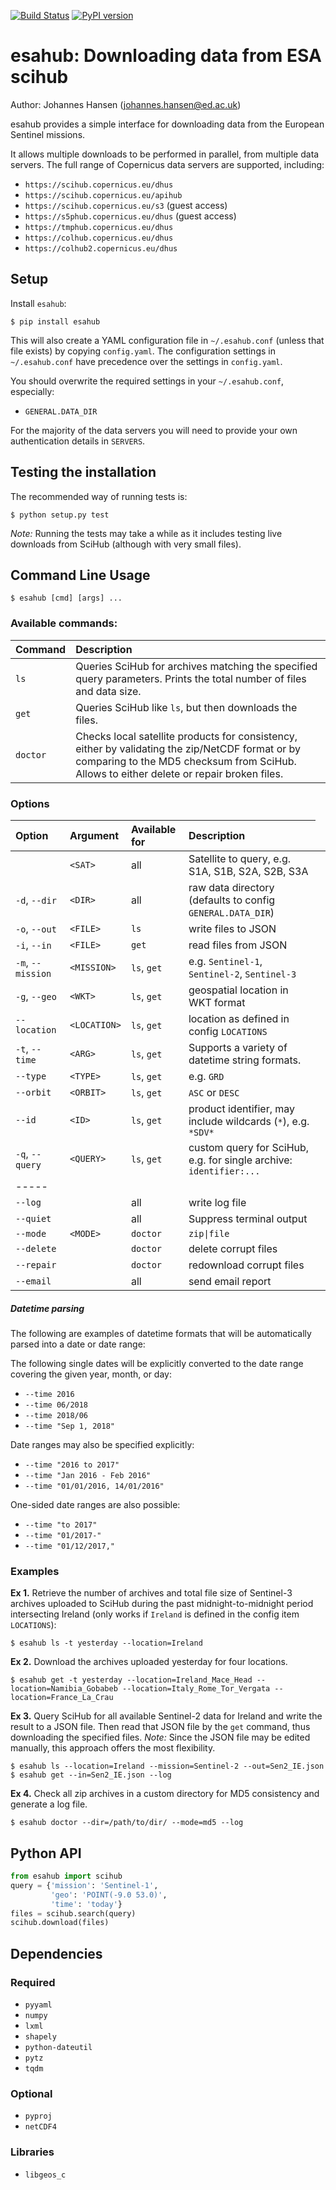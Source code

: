 [![Build Status](https://travis-ci.com/jnhansen/esahub.svg?token=VQTSyenCpuXDiRgpEoZN&branch=master)](https://travis-ci.com/jnhansen/esahub)
[![PyPI version](https://badge.fury.io/py/esahub.svg)](https://badge.fury.io/py/esahub)

# esahub: Downloading data from ESA scihub
Author: Johannes Hansen (johannes.hansen@ed.ac.uk)

esahub provides a simple interface for downloading data from the European Sentinel missions.

It allows multiple downloads to be performed in parallel, from multiple data servers.
The full range of Copernicus data servers are supported, including:
* `https://scihub.copernicus.eu/dhus`
* `https://scihub.copernicus.eu/apihub`
* `https://scihub.copernicus.eu/s3` (guest access)
* `https://s5phub.copernicus.eu/dhus` (guest access)
* `https://tmphub.copernicus.eu/dhus`
* `https://colhub.copernicus.eu/dhus`
* `https://colhub2.copernicus.eu/dhus`


## <a name="setup"></a>Setup
Install `esahub`:
```
$ pip install esahub
```

This will also create a YAML configuration file in `~/.esahub.conf` (unless that file exists) by copying `config.yaml`. The configuration settings in `~/.esahub.conf` have precedence over the settings in `config.yaml`.

You should overwrite the required settings in your `~/.esahub.conf`, especially:
* `GENERAL.DATA_DIR`

For the majority of the data servers you will need to provide your own authentication details in `SERVERS`.


## <a name="test"></a>Testing the installation
The recommended way of running tests is:
```
$ python setup.py test
```

*Note:* Running the tests may take a while as it includes testing live downloads from SciHub (although with very small files).

## <a name="usage"></a>Command Line Usage
```
$ esahub [cmd] [args] ...
```

### Available commands:

| Command      | Description
|:-------------|:-----------------------------------------------------------------------------------
| `ls`         | Queries SciHub for archives matching the specified query parameters. Prints the total number of files and data size.
| `get`        | Queries SciHub like `ls`, but then downloads the files.
| `doctor`     | Checks local satellite products for consistency, either by validating the zip/NetCDF format or by comparing to the MD5 checksum from SciHub. Allows to either delete or repair broken files.


### Options

| Option           | Argument                      | Available for | Description
|:-----------------|:------------------------------|:--------------|:------------------
| <td colspan=1><code>&lt;SAT&gt;</code></td>      | all           | Satellite to query, e.g. S1A, S1B, S2A, S2B, S3A
| `-d`, `--dir`    | <code>&lt;DIR&gt;</code>      | all           | raw data directory (defaults to config `GENERAL.DATA_DIR`)
| `-o`, `--out`    | <code>&lt;FILE&gt;</code>     | `ls`          | write files to JSON
| `-i`, `--in`     | <code>&lt;FILE&gt;</code>     | `get`         | read files from JSON
| `-m`, `--mission`| <code>&lt;MISSION&gt;</code>  | `ls`, `get`    | e.g. `Sentinel-1`, `Sentinel-2`, `Sentinel-3`
| `-g`, `--geo`    | <code>&lt;WKT&gt;</code>      | `ls`, `get`    | geospatial location in WKT format
| `--location`     | <code>&lt;LOCATION&gt;</code> | `ls`, `get`    | location as defined in config `LOCATIONS`
| `-t`, `--time`   | <code>&lt;ARG&gt;</code>      | `ls`, `get`    | Supports a variety of datetime string formats.
| `--type`         | <code>&lt;TYPE&gt;</code>     | `ls`, `get`    | e.g. `GRD`
| `--orbit`        | <code>&lt;ORBIT&gt;</code>    | `ls`, `get`    | `ASC` or `DESC`
| `--id`           | <code>&lt;ID&gt;</code>       | `ls`, `get`    | product identifier, may include wildcards (`*`), e.g. `*SDV*`
| `-q`, `--query`  | <code>&lt;QUERY&gt;</code>    | `ls`, `get`    | custom query for SciHub, e.g. for single archive: `identifier:...`
| -----
| `--log`          |                               | all           | write log file
| `--quiet`        |                               | all           | Suppress terminal output
| `--mode`         | <code>&lt;MODE&gt;</code>     | `doctor`      | <code>zip&#124;file</code>
| `--delete`       |                               | `doctor`      | delete corrupt files
| `--repair`       |                               | `doctor`      | redownload corrupt files
| `--email`        |                               | all         | send email report


##### Datetime parsing
The following are examples of datetime formats that will be automatically parsed into a date or date range:

The following single dates will be explicitly converted to the date range covering the given year, month, or day:
* `--time 2016`
* `--time 06/2018`
* `--time 2018/06`
* `--time "Sep 1, 2018"`

Date ranges may also be specified explicitly:
* `--time "2016 to 2017"`
* `--time "Jan 2016 - Feb 2016"`
* `--time "01/01/2016, 14/01/2016"`

One-sided date ranges are also possible:
* `--time "to 2017"`
* `--time "01/2017-"`
* `--time "01/12/2017,"`


### Examples
**Ex 1.** Retrieve the number of archives and total file size of Sentinel-3 archives uploaded to SciHub during the past midnight-to-midnight period intersecting Ireland (only works if `Ireland` is defined in the config item `LOCATIONS`):
```
$ esahub ls -t yesterday --location=Ireland
```

**Ex 2.** Download the archives uploaded yesterday for four locations.
```
$ esahub get -t yesterday --location=Ireland_Mace_Head --location=Namibia_Gobabeb --location=Italy_Rome_Tor_Vergata --location=France_La_Crau
```

**Ex 3.** Query SciHub for all available Sentinel-2 data for Ireland and write the result to a JSON file. Then read that JSON file by the `get` command, thus downloading the specified files. _Note:_ Since the JSON file may be edited manually, this approach offers the most flexibility.
```
$ esahub ls --location=Ireland --mission=Sentinel-2 --out=Sen2_IE.json
$ esahub get --in=Sen2_IE.json --log
```

**Ex 4.** Check all zip archives in a custom directory for MD5 consistency and generate a log file.
```
$ esahub doctor --dir=/path/to/dir/ --mode=md5 --log
```


## Python API
```python
from esahub import scihub
query = {'mission': 'Sentinel-1',
         'geo': 'POINT(-9.0 53.0)',
         'time': 'today'}
files = scihub.search(query)
scihub.download(files)
```


## <a name="dependencies"></a>Dependencies

### Required
* `pyyaml`
* `numpy`
* `lxml`
* `shapely`
* `python-dateutil`
* `pytz`
* `tqdm`

### Optional
* `pyproj`
* `netCDF4`

### Libraries
* `libgeos_c`
